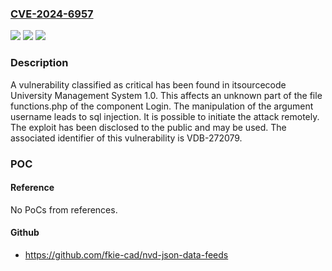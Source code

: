 ### [CVE-2024-6957](https://cve.mitre.org/cgi-bin/cvename.cgi?name=CVE-2024-6957)
![](https://img.shields.io/static/v1?label=Product&message=University%20Management%20System&color=blue)
![](https://img.shields.io/static/v1?label=Version&message=%3D%201.0%20&color=brighgreen)
![](https://img.shields.io/static/v1?label=Vulnerability&message=CWE-89%20SQL%20Injection&color=brighgreen)

### Description

A vulnerability classified as critical has been found in itsourcecode University Management System 1.0. This affects an unknown part of the file functions.php of the component Login. The manipulation of the argument username leads to sql injection. It is possible to initiate the attack remotely. The exploit has been disclosed to the public and may be used. The associated identifier of this vulnerability is VDB-272079.

### POC

#### Reference
No PoCs from references.

#### Github
- https://github.com/fkie-cad/nvd-json-data-feeds

